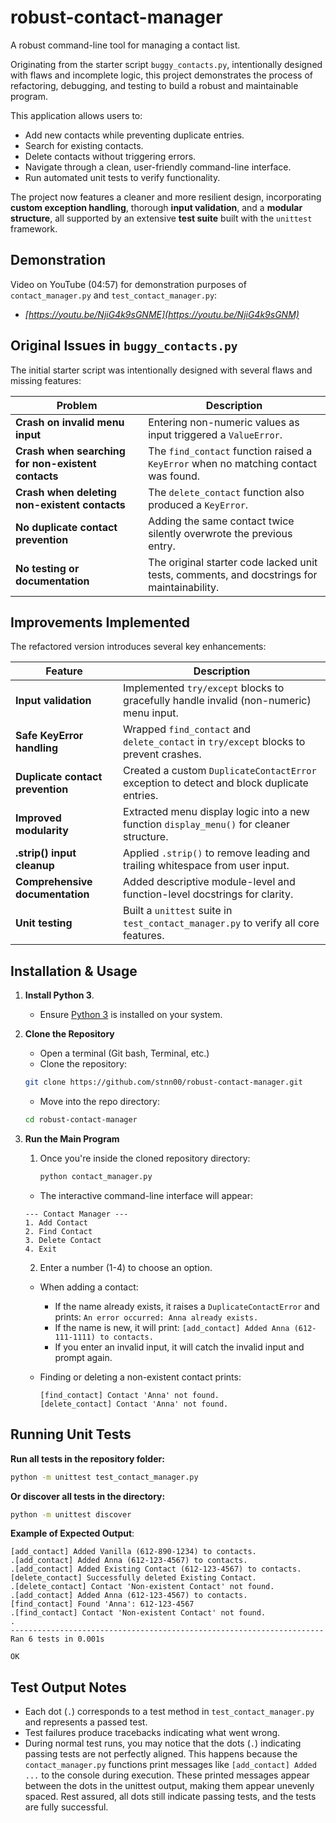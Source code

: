 # robust-contact-manager

A robust command-line tool for managing a contact list.

Originating from the starter script `buggy_contacts.py`, intentionally designed with flaws and incomplete logic, this project demonstrates the process of refactoring, debugging, and testing to build a robust and maintainable program.

This application allows users to:
- Add new contacts while preventing duplicate entries.
- Search for existing contacts.
- Delete contacts without triggering errors.
- Navigate through a clean, user-friendly command-line interface.
- Run automated unit tests to verify functionality.

The project now features a cleaner and more resilient design, incorporating **custom exception handling**, thorough **input validation**, and a **modular structure**, all supported by an extensive **test suite** built with the `unittest` framework.


## Demonstration

Video on YouTube (04:57) for demonstration purposes of `contact_manager.py` and `test_contact_manager.py`:

- *[https://youtu.be/NjiG4k9sGNME](https://youtu.be/NjiG4k9sGNM)*


## Original Issues in `buggy_contacts.py`
The initial starter script was intentionally designed with several flaws and missing features:

| Problem | Description |
|----------|-------------|
| **Crash on invalid menu input** | Entering non-numeric values as input triggered a `ValueError`. |
| **Crash when searching for non-existent contacts** | The `find_contact` function raised a `KeyError` when no matching contact was found. |
| **Crash when deleting non-existent contacts** | The `delete_contact` function also produced a `KeyError`. |
| **No duplicate contact prevention** | Adding the same contact twice silently overwrote the previous entry. |
| **No testing or documentation** | The original starter code lacked unit tests, comments, and docstrings for maintainability. |



## Improvements Implemented
The refactored version introduces several key enhancements:

| Feature | Description |
|----------|-------------|
| **Input validation** | Implemented `try/except` blocks to gracefully handle invalid (non-numeric) menu input. |
| **Safe KeyError handling** | Wrapped `find_contact` and `delete_contact` in `try/except` blocks to prevent crashes. |
| **Duplicate contact prevention** | Created a custom `DuplicateContactError` exception to detect and block duplicate entries. |
| **Improved modularity** | Extracted menu display logic into a new function `display_menu()` for cleaner structure. |
| **.strip() input cleanup** | Applied `.strip()` to remove leading and trailing whitespace from user input. |
| **Comprehensive documentation** | Added descriptive module-level and function-level docstrings for clarity. |
| **Unit testing** | Built a `unittest` suite in `test_contact_manager.py` to verify all core features. |


## Installation & Usage

1. **Install Python 3**.

    - Ensure [Python 3](https://www.python.org/downloads/) is installed on your system.

    
2. **Clone the Repository**

    - Open a terminal (Git bash, Terminal, etc.)
    - Clone the repository:

    ``` bash
    git clone https://github.com/stnn00/robust-contact-manager.git
    ```

    - Move into the repo directory:
    
    ``` bash
    cd robust-contact-manager
    ```

3. **Run the Main Program**

    1. Once you're inside the cloned repository directory:

        ```bash
        python contact_manager.py
        ```
    - The interactive command-line interface will appear:

    ```text
    --- Contact Manager ---
    1. Add Contact
    2. Find Contact
    3. Delete Contact
    4. Exit
    ```
    
    2. Enter a number (1-4) to choose an option.
    - When adding a contact:
        - If the name already exists, it raises a `DuplicateContactError` and prints:
            `An error occurred: Anna already exists.`
        - If the name is new, it will print:
            `[add_contact] Added Anna (612-111-1111) to contacts.`
        - If you enter an invalid input, it will catch the invalid input and prompt again.
    - Finding or deleting a non-existent contact prints:

        ```text
        [find_contact] Contact 'Anna' not found.
        [delete_contact] Contact 'Anna' not found.
        ```



## Running Unit Tests
    
**Run all tests in the repository folder:**

``` bash
python -m unittest test_contact_manager.py
```

**Or discover all tests in the directory:**
    
``` bash
python -m unittest discover
```

**Example of Expected Output**:
```text
[add_contact] Added Vanilla (612-890-1234) to contacts.
.[add_contact] Added Anna (612-123-4567) to contacts.
.[add_contact] Added Existing Contact (612-123-4567) to contacts.
[delete_contact] Successfully deleted Existing Contact.
.[delete_contact] Contact 'Non-existent Contact' not found.
.[add_contact] Added Anna (612-123-4567) to contacts.
[find_contact] Found 'Anna': 612-123-4567
.[find_contact] Contact 'Non-existent Contact' not found.
.
----------------------------------------------------------------------
Ran 6 tests in 0.001s

OK
```


## Test Output Notes

- Each dot (`.`) corresponds to a test method in `test_contact_manager.py` and represents a passed test.
- Test failures produce tracebacks indicating what went wrong.
- During normal test runs, you may notice that the dots (`.`) indicating passing tests are not perfectly aligned. This happens because the `contact_manager.py` functions print messages like `[add_contact] Added ...` to the console during execution. These printed messages appear between the dots in the unittest output, making them appear unevenly spaced. Rest assured, all dots still indicate passing tests, and the tests are fully successful.
